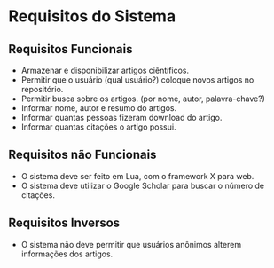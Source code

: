 # Requisitos do Sistema

## Requisitos Funcionais
- Armazenar e disponibilizar artigos ciêntíficos.
- Permitir que o usuário (qual usuário?) coloque novos artigos no repositório.
- Permitir busca sobre os artigos. (por nome, autor, palavra-chave?)
- Informar nome, autor e resumo do artigos.
- Informar quantas pessoas fizeram download do artigo.
- Informar quantas citações o artigo possui.

## Requisitos não Funcionais
- O sistema deve ser feito em Lua, com o framework X para web.
- O sistema deve utilizar o Google Scholar para buscar o número de citações.

## Requisitos Inversos
- O sistema não deve permitir que usuários anônimos alterem informações dos artigos.
